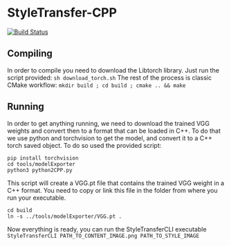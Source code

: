 # StyleTransfer-CPP
[![Build Status](https://travis-ci.org/pierre-wilmot/StyleTransfer-CPP.svg?branch=master)](https://travis-ci.org/pierre-wilmot/StyleTransfer-CPP)

## Compiling
In order to compile you need to download the Libtorch library. Just run the script provided:
```sh download_torch.sh```
The rest of the process is classic CMake workflow:
```mkdir build ; cd build ; cmake .. && make```

## Running
In order to get anything running, we need to download the trained VGG weights and convert then to a format that can be loaded in C++.
To do that we use python and torchvision to get the model, and convert it to a C++ torch saved object.
To do so used the provided script:
```
pip install torchvision
cd tools/modelExporter
python3 python2CPP.py
```
This script will create a VGG.pt file that contains the trained VGG weight in a C++ format.
You need to copy or link this file in the folder from where you run your executable.
```
cd build
ln -s ../tools/modelExporter/VGG.pt .
```

Now everything is ready, you can run the StyleTransferCLI executable
```StyleTransferCLI PATH_TO_CONTENT_IMAGE.png PATH_TO_STYLE_IMAGE```